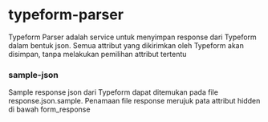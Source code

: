 # typeform-parser
Typeform Parser adalah service untuk menyimpan response dari Typeform dalam bentuk json. Semua attribut yang dikirimkan oleh Typeform akan disimpan, tanpa melakukan pemilihan attribut tertentu

### sample-json
Sample response json dari Typeform dapat ditemukan pada file response.json.sample. Penamaan file response merujuk pata attribut hidden di bawah form_response
